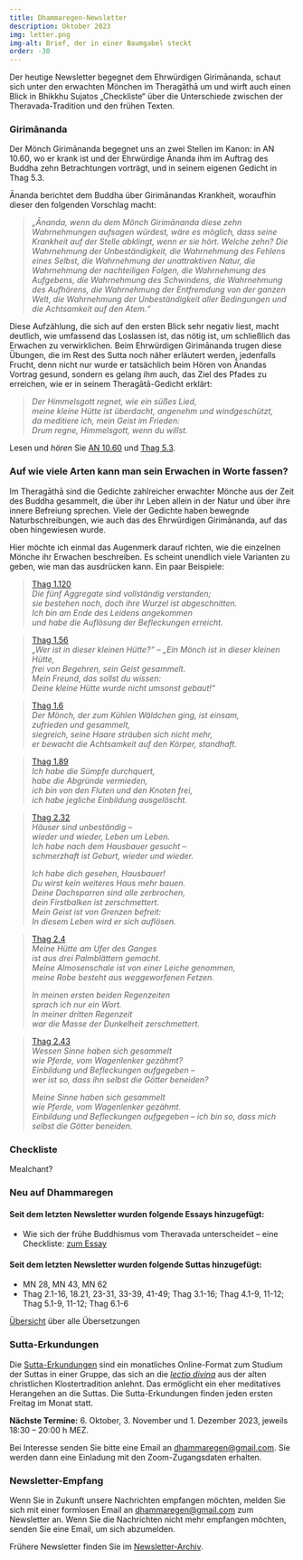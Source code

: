 ```yaml
---
title: Dhammaregen-Newsletter
description: Oktober 2023
img: letter.png
img-alt: Brief, der in einer Baumgabel steckt
order: -30
---
```


Der heutige Newsletter begegnet dem Ehrwürdigen Girimānanda, schaut sich unter den erwachten Mönchen im Theragāthā um und wirft auch einen Blick in Bhikkhu Sujatos „Checkliste“ über die Unterschiede zwischen der Theravada-Tradition und den frühen Texten.

### Girimānanda

Der Mönch Girimānanda begegnet uns an zwei Stellen im Kanon: in AN 10.60, wo er krank ist und der Ehrwürdige Ānanda ihm im Auftrag des Buddha zehn Betrachtungen vorträgt, und in seinem eigenen Gedicht in Thag 5.3.

Ānanda berichtet dem Buddha über Girimānandas Krankheit, woraufhin dieser den folgenden Vorschlag macht:

>*„Ānanda, wenn du dem Mönch Girimānanda diese zehn Wahrnehmungen aufsagen würdest, wäre es möglich, dass seine Krankheit auf der Stelle abklingt, wenn er sie hört. Welche zehn? Die Wahrnehmung der Unbeständigkeit, die Wahrnehmung des Fehlens eines Selbst, die Wahrnehmung der unattraktiven Natur, die Wahrnehmung der nachteiligen Folgen, die Wahrnehmung des Aufgebens, die Wahrnehmung des Schwindens, die Wahrnehmung des Aufhörens, die Wahrnehmung der Entfremdung von der ganzen Welt, die Wahrnehmung der Unbeständigkeit aller Bedingungen und die Achtsamkeit auf den Atem.“*

Diese Aufzählung, die sich auf den ersten Blick sehr negativ liest, macht deutlich, wie umfassend das Loslassen ist, das nötig ist, um schließlich das Erwachen zu verwirklichen. Beim Ehrwürdigen Girimānanda trugen diese Übungen, die im Rest des Sutta noch näher erläutert werden, jedenfalls Frucht, denn nicht nur wurde er tatsächlich beim Hören von Ānandas Vortrag gesund, sondern es gelang ihm auch, das Ziel des Pfades zu erreichen, wie er in seinem Theragātā-Gedicht erklärt:

>*Der Himmelsgott regnet, wie ein süßes Lied,*  
>*meine kleine Hütte ist überdacht, angenehm und windgeschützt,*  
>*da meditiere ich, mein Geist im Frieden:*  
>*Drum regne, Himmelsgott, wenn du willst.*

Lesen und *hören* Sie [AN 10.60](#/sutta/an10.60/de/sabbamitta) und [Thag 5.3](#/sutta/thag5.3/de/sabbamitta).

### Auf wie viele Arten kann man sein Erwachen in Worte fassen?

Im Theragāthā sind die Gedichte zahlreicher erwachter Mönche aus der Zeit des Buddha gesammelt, die über ihr Leben allein in der Natur und über ihre innere Befreiung sprechen. Viele der Gedichte haben bewegnde Naturbschreibungen, wie auch das des Ehrwürdigen Girimānanda, auf das oben hingewiesen wurde.

Hier möchte ich einmal das Augenmerk darauf richten, wie die einzelnen Mönche ihr Erwachen beschreiben. Es scheint unendlich viele Varianten zu geben, wie man das ausdrücken kann. Ein paar Beispiele:

>[Thag 1.120](#/sutta/thag1.120/de/sabbamitta)  
>*Die fünf Aggregate sind vollständig verstanden;*    
>*sie bestehen noch, doch ihre Wurzel ist abgeschnitten.*    
>*Ich bin am Ende des Leidens angekommen*    
>*und habe die Auflösung der Befleckungen erreicht.*

>[Thag 1.56](#/sutta/thag1.56/de/sabbamitta)  
>*„Wer ist in dieser kleinen Hütte?“ – „Ein Mönch ist in dieser kleinen Hütte,*  
>*frei von Begehren, sein Geist gesammelt.*  
>*Mein Freund, das sollst du wissen:*  
>*Deine kleine Hütte wurde nicht umsonst gebaut!“*

>[Thag 1.6](#/sutta/thag1.6/de/sabbamitta)  
>*Der Mönch, der zum Kühlen Wäldchen ging, ist einsam,*  
>*zufrieden und gesammelt,*  
>*siegreich, seine Haare sträuben sich nicht mehr,*  
>*er bewacht die Achtsamkeit auf den Körper, standhaft.*

>[Thag 1.89](#/sutta/thag1.89/de/sabbamitta)  
>*Ich habe die Sümpfe durchquert,*  
>*habe die Abgründe vermieden,*  
>*ich bin von den Fluten und den Knoten frei,*  
>*ich habe jegliche Einbildung ausgelöscht.*

>[Thag 2.32](#/sutta/thag2.32/de/sabbamitta)  
>*Häuser sind unbeständig –*  
>*wieder und wieder, Leben um Leben.*  
>*Ich habe nach dem Hausbauer gesucht –*  
>*schmerzhaft ist Geburt, wieder und wieder.*
>
>*Ich habe dich gesehen, Hausbauer!*  
>*Du wirst kein weiteres Haus mehr bauen.*  
>*Deine Dachsparren sind alle zerbrochen,*  
>*dein Firstbalken ist zerschmettert.*  
>*Mein Geist ist von Grenzen befreit:*  
>*In diesem Leben wird er sich auflösen.*

>[Thag 2.4](#/sutta/thag2.4/de/sabbamitta)  
>*Meine Hütte am Ufer des Ganges*  
>*ist aus drei Palmblättern gemacht.*  
>*Meine Almosenschale ist von einer Leiche genommen,*  
>*meine Robe besteht aus weggeworfenen Fetzen.*
>
>*In meinen ersten beiden Regenzeiten*  
>*sprach ich nur ein Wort.*  
>*In meiner dritten Regenzeit*  
>*war die Masse der Dunkelheit zerschmettert.*

>[Thag 2.43](#/sutta/thag2.43/de/sabbamitta)  
>*Wessen Sinne haben sich gesammelt*  
>*wie Pferde, vom Wagenlenker gezähmt?*  
>*Einbildung und Befleckungen aufgegeben –*  
>*wer ist so, dass ihn selbst die Götter beneiden?*
>
>*Meine Sinne haben sich gesammelt*  
>*wie Pferde, vom Wagenlenker gezähmt.*  
>*Einbildung und Befleckungen aufgegeben –* 
>*ich bin so, dass mich selbst die Götter beneiden.*

### Checkliste

Mealchant?

### Neu auf Dhammaregen

#### Seit dem letzten Newsletter wurden folgende Essays hinzugefügt:
- Wie sich der frühe Buddhismus vom Theravada unterscheidet – eine Checkliste: [zum Essay](#/wili/buddhismuskunde/frueh-theravada)

#### Seit dem letzten Newsletter wurden folgende Suttas hinzugefügt:
- MN 28, MN 43, MN 62
- Thag 2.1-16, 18.21, 23-31, 33-39, 41-49; Thag 3.1-16; Thag 4.1-9, 11-12; Thag 5.1-9, 11-12; Thag 6.1-6

[Übersicht](#/wiki/uebersetzung/uebersicht) über alle Übersetzungen

### Sutta-Erkundungen 

Die [Sutta-Erkundungen](#/wiki/erkundung) sind ein monatliches Online-Format zum Studium der Suttas in einer Gruppe, das sich an die [*lectio divina*](https://de.wikipedia.org/wiki/Lectio_divina) aus der alten christlichen Klostertradition anlehnt. Das ermöglicht ein eher meditatives Herangehen an die Suttas. Die Sutta-Erkundungen finden jeden ersten Freitag im Monat statt. 

**Nächste Termine:** 6. Oktober, 3. November und 1. Dezember 2023, jeweils 18:30 – 20:00 h MEZ.

Bei Interesse senden Sie bitte eine Email an [dhammaregen@gmail.com](mailto:dhammaregen@gmail.com). Sie werden dann eine Einladung mit den Zoom-Zugangsdaten erhalten.

### Newsletter-Empfang

Wenn Sie in Zukunft unsere Nachrichten empfangen möchten, melden Sie sich mit einer formlosen Email an [dhammaregen@gmail.com](mailto:dhammaregen@gmail.com) zum Newsletter an. Wenn Sie die Nachrichten nicht mehr empfangen möchten, senden Sie eine Email, um sich abzumelden. 

Frühere Newsletter finden Sie im [Newsletter-Archiv](#/wiki/news/inhalt).
  